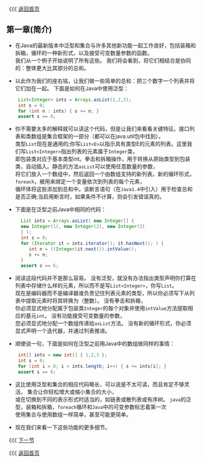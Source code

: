 《《《 [返回首页](../README.md)

## 第一章\(简介\)

* 在Java的最新版本中泛型和集合与许多其他新功能一起工作良好，包括装箱和拆箱，循环的一种新形式，以及接受可变数量参数的函数。  
  我们从一个例子开始说明了所有这些。 我们将会看到，将它们相结合是协同的：整体更大比其部分的总和。

* 以此作为我们的座右铭，让我们做一些简单的总和：把三个数字一个列表并将它们加在一起。 下面是如何在Java中使用泛型：

  ```java
   List<Integer> ints = Arrays.asList(1,2,3);
   int s = 0;
   for (int n : ints) { s += n; }
   assert s == 6;
  ```

* 你不需要太多的解释就可以读这个代码，但是让我们来看看关键特征。接口列表和类数组是集合框架的一部分（都可以在java.util包中找到）。  
  类型`List`现在是通用的;你写`List<E>`以指示具有类型E的元素的列表。这里我们写`List<Integer>`指出列表的元素属于`Integer`类，  
  即包装类对应于基本类型int。拳击和拆箱操作，用于转换从原始类型到包装类，自动插入。静态的方法`asList`可以使用任意数量的参数，  
  将它们放入一个数组中，然后返回一个由数组支持的新列表。新的循环形式，`foreach`，被用来绑定一个变量依次到列表的每个元素，  
  循环体将这些添加到总和中。该断言语句（在`Java1.4`中引入）用于检查总和是否正确;当启用断言时，如果条件不计算，则会引发错误真的。

* 下面是在泛型之前Java中相同的代码：

  ```java
    List ints = Arrays.asList( new Integer[] {
    new Integer(1), new Integer(2), new Integer(3)
    } );
    int s = 0;
    for (Iterator it = ints.iterator(); it.hasNext(); ) {
       int n = ((Integer)it.next()).intValue();
       s += n;
    }
    assert s == 6;
  ```

* 阅读这段代码并不是那么容易。 没有泛型，就没有办法指出类型声明你打算在列表中存储什么样的元素，所以而不是写`List<Integer>`，你写`List`。  
  现在是编码器而不是编译器谁负责记住列表元素的类型，所以你必须写下从列表中提取元素时将其转换为（整数）。 没有拳击和拆箱，  
  你必须显式地分配属于包装类`Integer`的每个对象并使用`intValue`方法提取相应的基元`int`。 没有功能接受可变数量的参数，  
  您必须显式地分配一个数组传递给`asList`方法。 没有新的循环形式，你必须显式声明一个迭代器，并通过列表推进。

* 顺便说一句，下面是如何在泛型之前用Java中的数组做同样的事情：

  ```java
   int[] ints = new int[] { 1,2,3 };
   int s = 0;
   for (int i = 0; i < ints.length; i++) { s += ints[i]; }
   assert s == 6;
  ```

* 这比使用泛型和集合的相应代码略长，可以说是不太可读，而且肯定不够灵活。 集合让你轻松增大或缩小集合的大小，  
  或在切换到不同的表示形式时适当的，如链表或散列表或有序树。 `java`的泛型，装箱和拆箱，`foreach`循环和`Java`中的可变参数标志着第一次  
  使用集合与使用数组一样简单，甚至可能更简单。

* 现在我们来看一下这些功能的更多细节。


《《《 [下一节](01_Generics.md)  <p>
《《《 [返回首页](../README.md)



